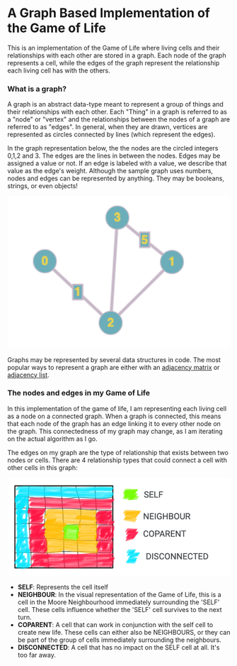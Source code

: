 # A Graph Based Implementation of the Game of Life

This is an implementation of the Game of Life where living cells and their relationships with each other are stored in a graph. Each node of the graph represents a cell, while the edges of the graph represent the relationship each living cell has with the others.

###  What is a graph?
A graph is an abstract data-type meant to represent a group of things and their relationships with each other. Each "Thing" in a graph is referred to as a "node" or "vertex" and the relationships between the nodes of a graph are referred to as "edges". In general, when they are drawn, vertices are represented as circles connected by lines (which represent the edges). 

In the graph representation below, the the nodes are the circled integers 0,1,2 and 3. The edges are the lines in between the nodes. Edges may be assigned a value or not. If an edge is labeled with a value, we describe that value as the edge's weight. Although the sample graph uses numbers, nodes and edges can be represented by anything. They may be booleans, strings, or even objects! 

![A picture of a graph with 4 nodes. The nodes are labelled 0, 1, 2, 3. Nodes 0 and 2 are connected by an edge labelled 1. Nodes 3 and 1 are connected by an edge labelled 5. Nodes 2 and 3 and nodes 2 and 1 are connected by an edge without a label](assets/images/sample_graph.png)

Graphs may be represented by several data structures in code. The most popular ways to represent a graph are either with an [adjacency matrix](https://en.wikipedia.org/wiki/Adjacency_matrix#:~:text=In%20graph%20theory%20and%20computer,with%20zeros%20on%20its%20diagonal.) or [adjacency list](https://en.wikipedia.org/wiki/Adjacency_list#:~:text=In%20graph%20theory%20and%20computer,for%20use%20in%20computer%20programs.).

### The nodes and edges in my Game of Life

In this implementation of the game of life, I am representing each living cell as a node on a connected graph. When a graph is connected, this means that each node of the graph has an edge linking it to every other node on the graph. This connectedness of my graph may change, as I am iterating on the actual algorithm as I go.

The edges on my graph are the type of relationship that exists between two nodes or cells. There are 4 relationship types that could connect a cell with other cells in this graph:

![A diagram showing the different cells of different relationship types and how they would be laid out on a Game of Life board](assets/images/edge_types.png)

- __SELF__: Represents the cell itself
- __NEIGHBOUR__: In the visual representation of the Game of Life, this is a cell in the Moore Neighbourhood immediately surrounding the 'SELF' cell. These cells influence whether the 'SELF' cell survives to the next turn.
- __COPARENT__: A cell that can work in conjunction with the self cell to create new life. These cells can either also be NEIGHBOURS, or they can be part of the group of cells immediately surrounding the neighbours.
- __DISCONNECTED__: A cell that has no impact on the SELF cell at all. It's too far away.